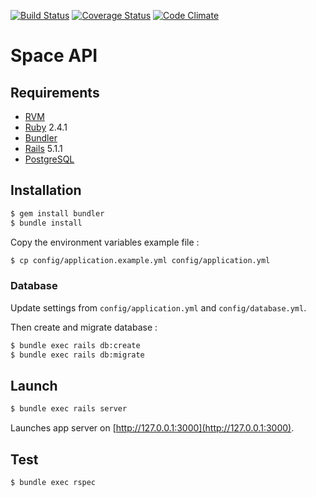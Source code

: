 [![Build Status](https://travis-ci.org/rhannequin/space-api.svg?branch=master)](https://travis-ci.org/rhannequin/space-api)
[![Coverage Status](https://coveralls.io/repos/github/rhannequin/space-api/badge.svg?branch=master)](https://coveralls.io/github/rhannequin/space-api?branch=master)
[![Code Climate](https://codeclimate.com/github/rhannequin/space-api/badges/gpa.svg)](https://codeclimate.com/github/rhannequin/space-api)

# Space API

## Requirements

- [RVM](https://rvm.io)
- [Ruby](https://www.ruby-lang.org) 2.4.1
- [Bundler](http://bundler.io)
- [Rails](http://rubyonrails.org) 5.1.1
- [PostgreSQL](https://www.postgresql.org)

## Installation

```sh
$ gem install bundler
$ bundle install
```

Copy the environment variables example file :

```sh
$ cp config/application.example.yml config/application.yml
```

### Database

Update settings from `config/application.yml` and `config/database.yml`.

Then create and migrate database :

```sh
$ bundle exec rails db:create
$ bundle exec rails db:migrate
```

## Launch

```sh
$ bundle exec rails server
```

Launches app server on [http://127.0.0.1:3000](http://127.0.0.1:3000).

## Test

```sh
$ bundle exec rspec
```
